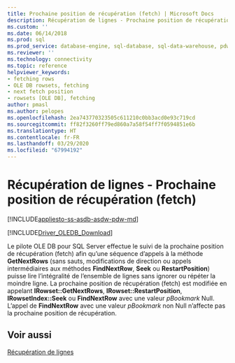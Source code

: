 ```yaml
---
title: Prochaine position de récupération (fetch) | Microsoft Docs
description: Récupération de lignes - Prochaine position de récupération (fetch)
ms.custom: ''
ms.date: 06/14/2018
ms.prod: sql
ms.prod_service: database-engine, sql-database, sql-data-warehouse, pdw
ms.reviewer: ''
ms.technology: connectivity
ms.topic: reference
helpviewer_keywords:
- fetching rows
- OLE DB rowsets, fetching
- next fetch position
- rowsets [OLE DB], fetching
author: pmasl
ms.author: pelopes
ms.openlocfilehash: 2ea743770323505c611210c0bb3acd0e93c719cd
ms.sourcegitcommit: ff82f3260ff79ed860a7a58f54ff7f0594851e6b
ms.translationtype: HT
ms.contentlocale: fr-FR
ms.lasthandoff: 03/29/2020
ms.locfileid: "67994192"
---
```

# <a name="fetching-rows---next-fetch-position"></a>Récupération de lignes - Prochaine position de récupération (fetch)
[!INCLUDE[appliesto-ss-asdb-asdw-pdw-md](../../../includes/appliesto-ss-asdb-asdw-pdw-md.md)]

[!INCLUDE[Driver_OLEDB_Download](../../../includes/driver_oledb_download.md)]

  Le pilote OLE DB pour SQL Server effectue le suivi de la prochaine position de récupération (fetch) afin qu’une séquence d’appels à la méthode **GetNextRows** (sans sauts, modifications de direction ou appels intermédiaires aux méthodes **FindNextRow**, **Seek** ou **RestartPosition**) puisse lire l’intégralité de l’ensemble de lignes sans ignorer ou répéter la moindre ligne. La prochaine position de récupération (fetch) est modifiée en appelant **IRowset::GetNextRows**, **IRowset::RestartPosition**, **IRowsetIndex::Seek** ou **FindNextRow** avec une valeur *pBookmark* Null. L’appel de **FindNextRow** avec une valeur *pBookmark* non Null n’affecte pas la prochaine position de récupération.  
  
## <a name="see-also"></a>Voir aussi  
 [Récupération de lignes](../../oledb/ole-db-rowsets/fetching-rows.md)  
  
  
